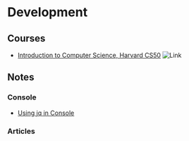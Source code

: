 # Development

## Courses

* [Introduction to Computer Science, Harvard CS50](https://www.edx.org/course/introduction-computer-science-harvardx-cs50x) ![Link](../foreign.png)

## Notes

### Console 
* [Using jq in Console](Console/jq-notes.md)

### Articles
